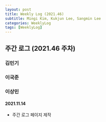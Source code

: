 ```yaml
---
layout: post
title: Weekly Log (2021.46)
subtitle: Mingi Kim, Kukjun Lee, Sangmin Lee
categories: WeeklyLog
tags: [WeeklyLog]
---
```


## 주간 로그 (2021.46 주차)

### 김민기

### 이국준

### 이상민

#### 2021.11.14 
* 주간 로그 페이지 제작
